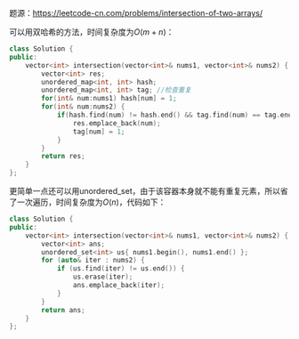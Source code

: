 题源：https://leetcode-cn.com/problems/intersection-of-two-arrays/

可以用双哈希的方法，时间复杂度为$O(m+n)$：

```c++
class Solution {
public:
    vector<int> intersection(vector<int>& nums1, vector<int>& nums2) {
        vector<int> res;
        unordered_map<int, int> hash;
        unordered_map<int, int> tag; //检查重复
        for(int& num:nums1) hash[num] = 1;
        for(int& num:nums2) {
            if(hash.find(num) != hash.end() && tag.find(num) == tag.end()) {
                res.emplace_back(num);
                tag[num] = 1;
            } 
        }
        return res;
    }
};
```

更简单一点还可以用unordered_set，由于该容器本身就不能有重复元素，所以省了一次遍历，时间复杂度为$O(n)$，代码如下：

```c++
class Solution {
public:
    vector<int> intersection(vector<int>& nums1, vector<int>& nums2) {
        vector<int> ans;
        unordered_set<int> us{ nums1.begin(), nums1.end() };
        for (auto& iter : nums2) {
            if (us.find(iter) != us.end()) {
                us.erase(iter);
                ans.emplace_back(iter);
            }
        }
        return ans;
    }
};
```

